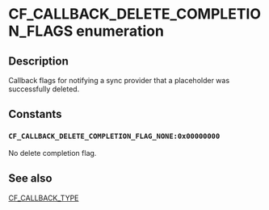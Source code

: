# CF_CALLBACK_DELETE_COMPLETION_FLAGS enumeration

## Description

Callback flags for notifying a sync provider that a placeholder was successfully deleted.

## Constants

### `CF_CALLBACK_DELETE_COMPLETION_FLAG_NONE:0x00000000`

No delete completion flag.

## See also

[CF_CALLBACK_TYPE](https://learn.microsoft.com/windows/win32/api/cfapi/ne-cfapi-cf_callback_type)